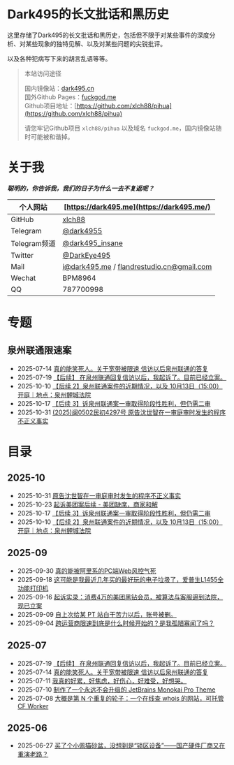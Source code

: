 # Dark495的长文批话和黑历史

这里存储了Dark495的长文批话和黑历史，包括但不限于对某些事件的深度分析、对某些现象的独特见解、以及对某些问题的尖锐批评。

以及各种犯病写下来的胡言乱语等等。

> 本站访问途径
>
> 国内镜像站：[dark495.cn](https://dark495.cn)  
> 国外Github Pages：[fuckgod.me](https://fuckgod.me)  
> Github项目地址：[https://github.com/xlch88/pihua](https://github.com/xlch88/pihua)
>
> 请您牢记Github项目 `xlch88/pihua` 以及域名 `fuckgod.me`，国内镜像站随时可能被和谐掉。

# 关于我

**_聪明的，你告诉我，我们的日子为什么一去不复返呢？_**

| 个人网站     | [https://dark495.me](https://dark495.me/)                                                             |
| ------------ | ----------------------------------------------------------------------------------------------------- |
| GitHub       | [xlch88](https://github.com/xlch88)                                                                   |
| Telegram     | [@dark4955](https://t.me/dark4955)                                                                    |
| Telegram频道 | [@dark495_insane](https://t.me/dark495_insane)                                                        |
| Twitter      | [@DarkEye495](https://twitter.com/DarkEye495)                                                         |
| Mail         | [i@dark495.me](mailto:i@dark495.me) / [flandrestudio.cn@gmail.com](mailto:flandrestudio.cn@gmail.com) |
| Wechat       | BPM8964                                                                                               |
| QQ           | 787700998                                                                                             |

# 专题

## 泉州联通限速案

- 2025-07-14 [真的能笑死人。关于宽带被限速 信访以后泉州联通的答复](./2025-07/2025-07-14_qzunicom_xf.md)
- 2025-07-19 [【后续】 在泉州联通回复信访以后，我起诉了。目前已经立案。](./2025-07/2025-07-19_qzunicom_qs.md)
- 2025-10-10 [【后续 2】泉州联通案件的近期情况，以及 10月13日（15:00）开庭｜地点：泉州鲤城法院](./2025-10/2025-10-10_QuanzhouUnicom.md)
- 2025-10-17 [【后续 3】诉泉州联通案一审取得阶段性胜利，但仍需二审](./2025-10/2025-10-17_QuanzhouUnicom-FirstJudgment.md)
- 2025-10-31 [(2025)闽0502民初4297号 原告沈世智在一审庭审时发生的程序不正义事实](./2025-10/2025-10-31_NFWX_1.md)

# 目录

## 2025-10

- 2025-10-31 [原告沈世智在一审庭审时发生的程序不正义事实](./2025-10/2025-10-31_NFWX_1.md)
- 2025-10-23 [起诉美团案后续 - 美团缺席，商家和解](./2025-10/2025-10-23_FuckMeituan-end.md)
- 2025-10-17 [【后续 3】诉泉州联通案一审取得阶段性胜利，但仍需二审](./2025-10/2025-10-17_QuanzhouUnicom-FirstJudgment.md)
- 2025-10-10 [【后续 2】泉州联通案件的近期情况，以及 10月13日（15:00）开庭｜地点：泉州鲤城法院](./2025-10/2025-10-10_QuanzhouUnicom.md)

## 2025-09

- 2025-09-30 [真的能被阿里系的PC端Web风控气死](./2025-09/2025-09-30_Fuck1688.md)
- 2025-09-18 [这可能是我最近几年买的最好玩的电子垃圾了，爱普生L1455全功能打印机](./2025-09/2025-09-18_printer-L1455.md)
- 2025-09-16 [起诉实录：消费4万的美团黑钻会员，被算法与客服逼到法院，现已立案](./2025-09/2025-09-16_FuckMeituan.MD)
- 2025-09-09 [自上次给某 PT 站白干苦力以后，账号被删。](./2025-09/2025-09-09_pt.md)
- 2025-09-04 [跨运营商限速到底是什么时候开始的？是我孤陋寡闻了吗？](./2025-09/2025-09-04_isp-qos.md)

## 2025-07

- 2025-07-19 [【后续】 在泉州联通回复信访以后，我起诉了。目前已经立案。](./2025-07/2025-07-19_qzunicom_qs.md)
- 2025-07-14 [真的能笑死人。关于宽带被限速 信访以后泉州联通的答复](./2025-07/2025-07-14_qzunicom_xf.md)
- 2025-07-11 [我真的好累，好焦虑，好伤心，好难受，好想哭。](./2025-07/2025-07-11_07-23-19.md)
- 2025-07-10 [制作了一个永远不会升级的 JetBrains Monokai Pro Theme](./2025-07/2025-07-10_jb-monokai.md)
- 2025-07-08 [大概是第 N 个重复的轮子：一个在线查 whois 的网站，可托管 CF Worker](./2025-07/2025-07-08_whois.md)

## 2025-06

- 2025-06-27 [买了个小佩猫砂盆，没想到是“锁区设备”——国产硬件厂商又在重演老路？](./2025-06/2025-06-27_xp.md)
